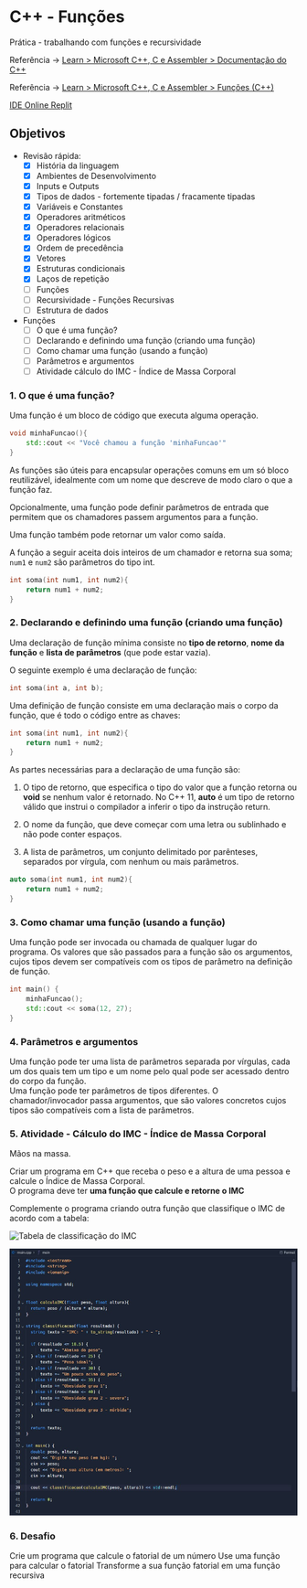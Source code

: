 # C++ - Funções

Prática - trabalhando com funções e recursividade  

Referência -> [Learn > Microsoft C++, C e Assembler > Documentação do C++ ](https://learn.microsoft.com/pt-br/cpp/cpp/?view=msvc-170)

Referência -> [Learn > Microsoft C++, C e Assembler > Funções (C++) ](https://learn.microsoft.com/pt-br/cpp/cpp/functions-cpp?view=msvc-170)

[IDE Online Replit](https://replit.com/)

## Objetivos
- Revisão rápida:
    - [X] História da linguagem
	- [X] Ambientes de Desenvolvimento
	- [X] Inputs e Outputs
	- [X] Tipos de dados - fortemente tipadas / fracamente tipadas
	- [X] Variáveis e Constantes
	- [X] Operadores aritméticos
	- [X] Operadores relacionais
	- [X] Operadores lógicos
	- [X] Ordem de precedência
	- [X] Vetores
	- [X] Estruturas condicionais
	- [X] Laços de repetição
    - [ ] Funções
	- [ ] Recursividade - Funções Recursivas
	- [ ] Estrutura de dados

- Funções
    - [ ] O que é uma função?
    - [ ] Declarando e definindo uma função (criando uma função)
    - [ ] Como chamar uma função (usando a função)
    - [ ] Parâmetros e argumentos
    - [ ] Atividade cálculo do IMC - Índice de Massa Corporal

### 1. O que é uma função?
Uma função é um bloco de código que executa alguma operação.
```c++
void minhaFuncao(){
    std::cout << "Você chamou a função 'minhaFuncao'"
}
```

As funções são úteis para encapsular operações comuns em um só bloco reutilizável, idealmente com um nome que descreve de modo claro o que a função faz.

Opcionalmente, uma função pode definir parâmetros de entrada que permitem que os chamadores passem argumentos para a função.

Uma função também pode retornar um valor como saída.

A função a seguir aceita dois inteiros de um chamador e retorna sua soma; `num1` e `num2` são parâmetros do tipo int.
```c++
int soma(int num1, int num2){
    return num1 + num2;
}
```

### 2. Declarando e definindo uma função (criando uma função)
Uma declaração de função mínima consiste no **tipo de retorno**, **nome da função** e **lista de parâmetros** (que pode estar vazia).

O seguinte exemplo é uma declaração de função:
```c++
int soma(int a, int b);
```

Uma definição de função consiste em uma declaração mais o corpo da função, que é todo o código entre as chaves:
```c++
int soma(int num1, int num2){
    return num1 + num2;
}
```

As partes necessárias para a declaração de uma função são:

1. O tipo de retorno, que especifica o tipo do valor que a função retorna ou __void__ se nenhum valor é retornado. No C++ 11, **auto** é um tipo de retorno válido que instrui o compilador a inferir o tipo da instrução return.

2. O nome da função, que deve começar com uma letra ou sublinhado e não pode conter espaços.

3. A lista de parâmetros, um conjunto delimitado por parênteses, separados por vírgula, com nenhum ou mais parâmetros.

```c++
auto soma(int num1, int num2){
    return num1 + num2;
}
```

### 3. Como chamar uma função (usando a função)
Uma função pode ser invocada ou chamada de qualquer lugar do programa. Os valores que são passados para a função são os argumentos, cujos tipos devem ser compatíveis com os tipos de parâmetro na definição de função.

```c++
int main() {
    minhaFuncao();
    std::cout << soma(12, 27);
}
```

### 4. Parâmetros e argumentos
Uma função pode ter uma lista de parâmetros separada por vírgulas, cada um dos quais tem um tipo e um nome pelo qual pode ser acessado dentro do corpo da função.  
Uma função pode ter parâmetros de tipos diferentes. O chamador/invocador passa argumentos, que são valores concretos cujos tipos são compatíveis com a lista de parâmetros.

### 5. Atividade - Cálculo do IMC - Índice de Massa Corporal
Mãos na massa.

Criar um programa em C++ que receba o peso e a altura de uma pessoa e calcule o Índice de Massa Corporal.  
O programa deve ter **uma função que calcule e retorne o IMC**  

Complemente o programa criando outra função que classifique o IMC de acordo com a tabela:

![Tabela de classificação do IMC](https://www.drrogermoura.com.br/images/artigos/tabela-imc.png)

![Solução da atividade](./solucao-atividade.jpg)

### 6. Desafio
Crie um programa que calcule o fatorial de um número
Use uma função para calcular o fatorial
Transforme a sua função fatorial em uma função recursiva
